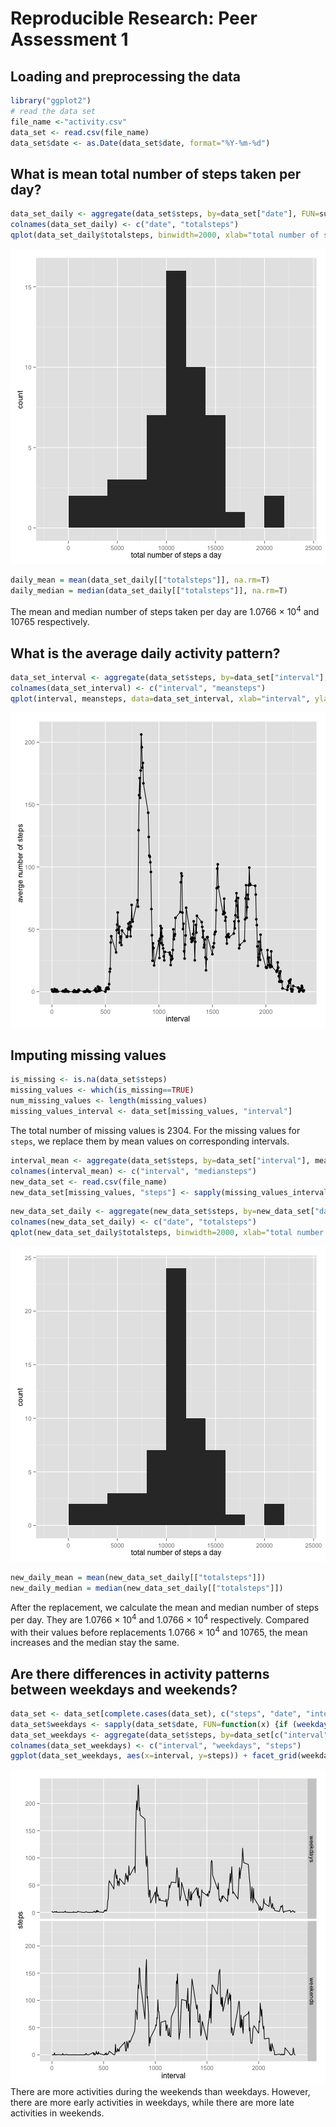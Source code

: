# Reproducible Research: Peer Assessment 1

## Loading and preprocessing the data

```r
library("ggplot2")
# read the data set
file_name <-"activity.csv"
data_set <- read.csv(file_name)
data_set$date <- as.Date(data_set$date, format="%Y-%m-%d")
```


## What is mean total number of steps taken per day?


```r
data_set_daily <- aggregate(data_set$steps, by=data_set["date"], FUN=sum)
colnames(data_set_daily) <- c("date", "totalsteps")
qplot(data_set_daily$totalsteps, binwidth=2000, xlab="total number of steps a day")
```

![plot of chunk unnamed-chunk-2](figure/unnamed-chunk-2.png) 

```r
daily_mean = mean(data_set_daily[["totalsteps"]], na.rm=T)
daily_median = median(data_set_daily[["totalsteps"]], na.rm=T)
```

The mean and median number of steps taken per day are 1.0766 &times; 10<sup>4</sup> and 10765 respectively.

## What is the average daily activity pattern?


```r
data_set_interval <- aggregate(data_set$steps, by=data_set["interval"], mean, na.rm=T)
colnames(data_set_interval) <- c("interval", "meansteps")
qplot(interval, meansteps, data=data_set_interval, xlab="interval", ylab="averge number of steps") + geom_line() 
```

![plot of chunk unnamed-chunk-3](figure/unnamed-chunk-3.png) 

## Imputing missing values


```r
is_missing <- is.na(data_set$steps)
missing_values <- which(is_missing==TRUE)
num_missing_values <- length(missing_values)
missing_values_interval <- data_set[missing_values, "interval"]
```

The total number of missing values is 2304. For the missing values for `steps`, we replace them by mean values on corresponding intervals.


```r
interval_mean <- aggregate(data_set$steps, by=data_set["interval"], mean, na.rm=T)
colnames(interval_mean) <- c("interval", "mediansteps")
new_data_set <- read.csv(file_name)
new_data_set[missing_values, "steps"] <- sapply(missing_values_interval, FUN=function(x) return(interval_mean[interval_mean$interval==x, "mediansteps"]))
```



```r
new_data_set_daily <- aggregate(new_data_set$steps, by=new_data_set["date"], FUN=sum)
colnames(new_data_set_daily) <- c("date", "totalsteps")
qplot(new_data_set_daily$totalsteps, binwidth=2000, xlab="total number of steps a day")
```

![plot of chunk unnamed-chunk-6](figure/unnamed-chunk-6.png) 

```r
new_daily_mean = mean(new_data_set_daily[["totalsteps"]])
new_daily_median = median(new_data_set_daily[["totalsteps"]]) 
```
After the replacement, we calculate the mean and median number of steps per day. They are 1.0766 &times; 10<sup>4</sup> and 1.0766 &times; 10<sup>4</sup> respectively. Compared with their values before replacements 1.0766 &times; 10<sup>4</sup> and 10765, the mean increases and the median stay the same.



## Are there differences in activity patterns between weekdays and weekends?


```r
data_set <- data_set[complete.cases(data_set), c("steps", "date", "interval")]
data_set$weekdays <- sapply(data_set$date, FUN=function(x) {if (weekdays(x) %in% c("Saturday", "Sunday")) return("weekends") else return("weekdays")})
data_set_weekdays <- aggregate(data_set$steps, by=data_set[c("interval", "weekdays")], mean)
colnames(data_set_weekdays) <- c("interval", "weekdays", "steps")
ggplot(data_set_weekdays, aes(x=interval, y=steps)) + facet_grid(weekdays~.) + geom_line()
```

![plot of chunk unnamed-chunk-7](figure/unnamed-chunk-7.png) 
There are more activities during the weekends than weekdays. However, there are more early activities  in weekdays, while there are more late activities in weekends.
